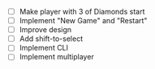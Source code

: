 - [ ] Make player with 3 of Diamonds start
- [ ] Implement "New Game" and "Restart"
- [ ] Improve design
- [ ] Add shift-to-select
- [ ] Implement CLI
- [ ] Implement multiplayer
